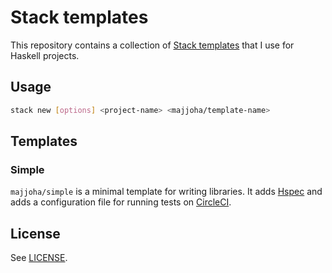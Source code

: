 # Stack templates
This repository contains a collection of [Stack
templates](https://docs.haskellstack.org/en/stable/GUIDE/#templates) that I use
for Haskell projects.

## Usage
```sh
stack new [options] <project-name> <majjoha/template-name>
```

## Templates
### Simple
`majjoha/simple` is a minimal template for writing libraries. It adds
[Hspec](https://hspec.github.io) and adds a configuration file for running tests
on [CircleCI](https://circleci.com).

## License
See [LICENSE](https://github.com/majjoha/stack-templates/blob/main/LICENSE).

